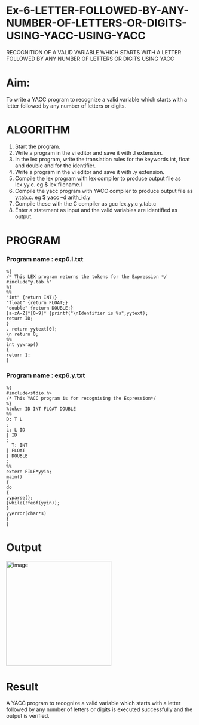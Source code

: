 # Ex-6-LETTER-FOLLOWED-BY-ANY-NUMBER-OF-LETTERS-OR-DIGITS-USING-YACC-USING-YACC
RECOGNITION OF A VALID VARIABLE WHICH STARTS WITH A LETTER FOLLOWED BY ANY NUMBER OF LETTERS OR DIGITS USING YACC
# Aim:
To write a YACC program to recognize a valid variable which starts with a letter followed by any number of letters or digits.
# ALGORITHM
1.	Start the program.
2.	Write a program in the vi editor and save it with .l extension.
3.	In the lex program, write the translation rules for the keywords int, float and double and for the identifier.
4.	Write a program in the vi editor and save it with .y extension.
5.	Compile the lex program with lex compiler to produce output file as lex.yy.c. eg $ lex filename.l
6.	Compile the yacc program with YACC compiler to produce output file as y.tab.c. eg $ yacc –d arith_id.y
7.	Compile these with the C compiler as gcc lex.yy.c y.tab.c
8.	Enter a statement as input and the valid variables are identified as output.
# PROGRAM
### Program name : exp6.l.txt
```
%{ 
/* This LEX program returns the tokens for the Expression */ 
#include"y.tab.h" 
%} 
%% 
"int" {return INT;} 
"float" {return FLOAT;} 
"double" {return DOUBLE;} 
[a-zA-Z]*[0-9]* {printf("\nIdentifier is %s",yytext); 
return ID; 
} 
. return yytext[0]; 
\n return 0; 
%% 
int yywrap() 
{ 
return 1;
}
```
### Program name : exp6.y.txt
```
%{ 
#include<stdio.h> 
/* This YACC program is for recognising the Expression*/ 
%} 
%token ID INT FLOAT DOUBLE 
%% 
D: T L 
; 
L: L ID 
| ID 
; 
  T: INT 
| FLOAT 
| DOUBLE 
; 
%% 
extern FILE*yyin; 
main() 
{ 
do 
{ 
yyparse(); 
}while(!feof(yyin)); 
} 
yyerror(char*s) 
{ 
}
```
# Output
<img width="281" alt="image" src="https://github.com/manomadhivanan/Ex-6-LETTER-FOLLOWED-BY-ANY-NUMBER-OF-LETTERS-OR-DIGITS-USING-YACC-USING-YACC/assets/115543366/8ddeac8f-516d-4021-a6a7-3dad49e8ef16">

# Result
A YACC program to recognize a valid variable which starts with a letter followed by any number of letters or digits is executed successfully and the output is verified.


